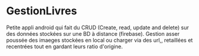 # GestionLivres

Petite appli android qui fait du CRUD (Create, read, update and delete) sur des données stockées sur une BD à distance (firebase). 
Gestion asser poussée des imaeges stockées en local ou charger via des url,, retaillées et recentrées tout en gardant leurs ratio d'origine.

